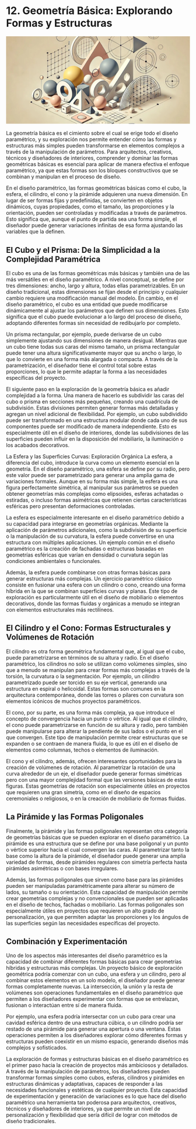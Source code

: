 # 12. Geometría Básica: Explorando Formas y Estructuras

![imagen6-clase12](seccion3-imagenes/2024-09-28_08-44-52-199b7d7e6007084daeb0f47e11515613.webp)

La geometría básica es el cimiento sobre el cual se erige todo el diseño paramétrico, y su exploración nos permite entender cómo las formas y
estructuras más simples pueden transformarse en elementos complejos a través de la manipulación de parámetros. Para arquitectos, creativos,
técnicos y diseñadores de interiores, comprender y dominar las formas geométricas básicas es esencial para aplicar de manera efectiva el
enfoque paramétrico, ya que estas formas son los bloques constructivos que se combinan y manipulan en el proceso de diseño.

En el diseño paramétrico, las formas geométricas básicas como el cubo, la esfera, el cilindro, el cono y la pirámide adquieren una nueva
dimensión. En lugar de ser formas fijas y predefinidas, se convierten en objetos dinámicos, cuyas propiedades, como el tamaño, las proporciones y
la orientación, pueden ser controladas y modificadas a través de parámetros. Esto significa que, aunque el punto de partida sea una forma
simple, el diseñador puede generar variaciones infinitas de esa forma ajustando las variables que la definen.

## El Cubo y el Prisma: De la Simplicidad a la Complejidad Paramétrica

El cubo es una de las formas geométricas más básicas y también una de las más versátiles en el diseño paramétrico. A nivel conceptual, se
define por tres dimensiones: ancho, largo y altura, todas ellas parametrizables. En un diseño tradicional, estas dimensiones se fijan
desde el principio y cualquier cambio requiere una modificación manual del modelo. En cambio, en el diseño paramétrico, el cubo es una entidad
que puede modificarse dinámicamente al ajustar los parámetros que definen sus dimensiones. Esto significa que el cubo puede evolucionar a
lo largo del proceso de diseño, adoptando diferentes formas sin necesidad de redibujarlo por completo.

Un prisma rectangular, por ejemplo, puede derivarse de un cubo simplemente ajustando sus dimensiones de manera desigual. Mientras que un
cubo tiene todas sus caras del mismo tamaño, un prisma rectangular puede tener una altura significativamente mayor que su ancho o largo, lo que lo
convierte en una forma más alargada o compacta. A través de la parametrización, el diseñador tiene el control total sobre estas
proporciones, lo que le permite adaptar la forma a las necesidades específicas del proyecto.

El siguiente paso en la exploración de la geometría básica es añadir complejidad a la forma. Una manera de hacerlo es subdividir las caras del
cubo o prisma en secciones más pequeñas, creando una cuadrícula de subdivisión. Estas divisiones permiten generar formas más detalladas y
agregan un nivel adicional de flexibilidad. Por ejemplo, un cubo subdividido puede ser transformado en una estructura modular donde cada
uno de sus componentes puede ser modificado de manera independiente. Esto es especialmente útil en el diseño de interiores, donde las
subdivisiones de las superficies pueden influir en la disposición del mobiliario, la iluminación o los acabados decorativos.

La Esfera y las Superficies Curvas: Exploración Orgánica
La esfera, a diferencia del cubo, introduce la curva como un elemento esencial en la geometría. En el diseño paramétrico, una esfera se define por su radio, pero este valor puede ser parametrizado para generar una amplia gama de variaciones formales. Aunque en su forma más simple, la esfera es una figura perfectamente simétrica, al manipular sus parámetros se pueden obtener geometrías más complejas como elipsoides, esferas achatadas o estiradas, o incluso formas asimétricas que retienen ciertas características esféricas pero presentan deformaciones controladas.

La esfera es especialmente interesante en el diseño paramétrico debido a su capacidad para integrarse en geometrías orgánicas. Mediante la
aplicación de parámetros adicionales, como la subdivisión de su superficie o la manipulación de su curvatura, la esfera puede convertirse
en una estructura con múltiples aplicaciones. Un ejemplo común en el diseño paramétrico es la creación de fachadas o estructuras basadas en
geometrías esféricas que varían en densidad o curvatura según las condiciones ambientales o funcionales.

Además, la esfera puede combinarse con otras formas básicas para generar estructuras más complejas. Un ejercicio paramétrico clásico consiste en
fusionar una esfera con un cilindro o cono, creando una forma híbrida en la que se combinan superficies curvas y planas. Este tipo de exploración
es particularmente útil en el diseño de mobiliario o elementos decorativos, donde las formas fluidas y orgánicas a menudo se integran
con elementos estructurales más rectilíneos.

## El Cilindro y el Cono: Formas Estructurales y Volúmenes de Rotación

El cilindro es otra forma geométrica fundamental que, al igual que el cubo, puede parametrizarse en términos de su altura y radio. En el diseño
paramétrico, los cilindros no solo se utilizan como volúmenes simples, sino que a menudo se manipulan para crear formas más complejas a través
de la torsión, la curvatura o la segmentación. Por ejemplo, un cilindro parametrizado puede ser torcido en su eje vertical, generando una
estructura en espiral o helicoidal. Estas formas son comunes en la arquitectura contemporánea, donde las torres o pilares con curvatura son
elementos icónicos de muchos proyectos paramétricos.

El cono, por su parte, es una forma más compleja, ya que introduce el concepto de convergencia hacia un punto o vértice. Al igual que el
cilindro, el cono puede parametrizarse en función de su altura y radio, pero también puede manipularse para alterar la pendiente de sus lados o
el punto en el que convergen. Este tipo de manipulación permite crear estructuras que se expanden o se contraen de manera fluida, lo que es
útil en el diseño de elementos como columnas, techos o elementos de iluminación.

El cono y el cilindro, además, ofrecen interesantes oportunidades para la creación de volúmenes de rotación. Al parametrizar la rotación de una
curva alrededor de un eje, el diseñador puede generar formas simétricas pero con una mayor complejidad formal que las versiones básicas de estas
figuras. Estas geometrías de rotación son especialmente útiles en proyectos que requieren una gran simetría, como en el diseño de espacios
ceremoniales o religiosos, o en la creación de mobiliario de formas fluidas.

## La Pirámide y las Formas Poligonales

Finalmente, la pirámide y las formas poligonales representan otra categoría de geometrías básicas que se pueden explorar en el diseño
paramétrico. La pirámide es una estructura que se define por una base poligonal y un punto o vértice superior hacia el cual convergen las
caras. Al parametrizar tanto la base como la altura de la pirámide, el diseñador puede generar una amplia variedad de formas, desde pirámides
regulares con simetría perfecta hasta pirámides asimétricas o con bases irregulares.

Además, las formas poligonales que sirven como base para las pirámides pueden ser manipuladas paramétricamente para alterar su número de lados,
su tamaño o su orientación. Esta capacidad de manipulación permite crear geometrías complejas y no convencionales que pueden ser aplicadas en el
diseño de techos, fachadas o mobiliario. Las formas poligonales son especialmente útiles en proyectos que requieren un alto grado de
personalización, ya que permiten adaptar las proporciones y los ángulos de las superficies según las necesidades específicas del proyecto.

## Combinación y Experimentación

Uno de los aspectos más interesantes del diseño paramétrico es la capacidad de combinar diferentes formas básicas para crear geometrías
híbridas y estructuras más complejas. Un proyecto básico de exploración geométrica podría comenzar con un cubo, una esfera y un cilindro, pero al
combinar estos elementos en un solo modelo, el diseñador puede generar formas completamente nuevas. La intersección, la unión y la resta de
volúmenes son operaciones fundamentales en el diseño paramétrico que permiten a los diseñadores experimentar con formas que se entrelazan,
fusionan o interactúan entre sí de manera fluida.

Por ejemplo, una esfera podría intersectar con un cubo para crear una cavidad esférica dentro de una estructura cúbica, o un cilindro podría
ser restado de una pirámide para generar una apertura o una ventana. Estas operaciones permiten a los diseñadores explorar cómo diferentes
formas y estructuras pueden coexistir en un mismo espacio, generando diseños más complejos y sofisticados.

La exploración de formas y estructuras básicas en el diseño paramétrico es el primer paso hacia la creación de proyectos más ambiciosos y
detallados. A través de la manipulación de parámetros, los diseñadores pueden transformar formas simples como cubos, esferas, cilindros y
pirámides en estructuras dinámicas y adaptativas, capaces de responder a las necesidades funcionales y estéticas de cualquier proyecto. Esta
capacidad de experimentación y generación de variaciones es lo que hace del diseño paramétrico una herramienta tan poderosa para arquitectos,
creativos, técnicos y diseñadores de interiores, ya que permite un nivel de personalización y flexibilidad que sería difícil de lograr con métodos
de diseño tradicionales.